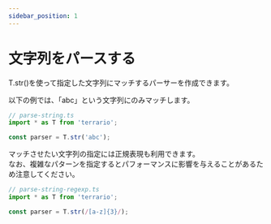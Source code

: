 ```yaml
---
sidebar_position: 1
---
```


# 文字列をパースする

T.str()を使って指定した文字列にマッチするパーサーを作成できます。

以下の例では、「abc」という文字列にのみマッチします。
```ts
// parse-string.ts
import * as T from 'terrario';

const parser = T.str('abc');
```

マッチさせたい文字列の指定には正規表現も利用できます。  
なお、複雑なパターンを指定するとパフォーマンスに影響を与えることがあるため注意してください。
```ts
// parse-string-regexp.ts
import * as T from 'terrario';

const parser = T.str(/[a-z]{3}/);
```
